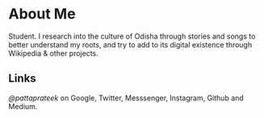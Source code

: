 # About Me
Student. I research into the culture of Odisha through stories and songs to better understand my roots, and try to add to its digital existence through Wikipedia & other projects.
## Links
*@pattaprateek* on Google, Twitter, Messsenger, Instagram, Github and Medium.
